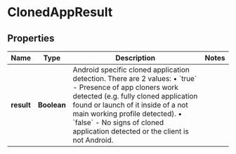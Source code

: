 

# ClonedAppResult


## Properties

| Name | Type | Description | Notes |
|------------ | ------------- | ------------- | -------------|
|**result** | **Boolean** | Android specific cloned application detection. There are 2 values: • &#x60;true&#x60; - Presence of app cloners work detected (e.g. fully cloned application found or launch of it inside of a not main working profile detected). • &#x60;false&#x60; - No signs of cloned application detected or the client is not Android.  |  |



